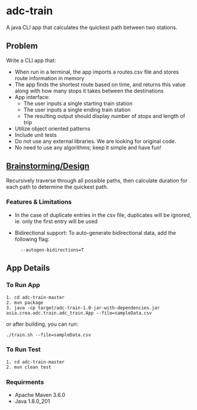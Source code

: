 # adc-train

A java CLI app that calculates the quickest path between two stations.

## Problem

Write a CLI app that:
- When run in a terminal, the app imports a routes.csv file and stores route information in
memory
- The app finds the shortest route based on time, and returns this value along with how
many stops it takes between the destinations
- App interface:
    - The user inputs a single starting train station
    - The user inputs a single ending train station
    - The resulting output should display number of stops and length of trip
- Utilize object oriented patterns
- Include unit tests
- Do not use any external libraries. We are looking for original code.
- No need to use any algorithms; keep it simple and have fun!

## [Brainstorming/Design](https://docs.google.com/document/d/1hraWvOwVA5EXrtfoamw7gSW507F7Sk_0gxjSHfLqQew/edit#heading=h.lar6olxsub5)

Recursively traverse through all possible paths, then calculate duration for each path to determine the quickest path.

### Features & Limitations
- In the case of duplicate entries in the csv file, duplicates will be ignored, ie. only the first entry will be used
- Bidirectional support: To auto-generate bidirectional data, add the following flag:
  
        --autogen-bidirections=T

## App Details
### To Run App
    1. cd adc-train-master
    2. mvn package
    3. java -cp target/adc-train-1.0-jar-with-dependencies.jar asia.crea.adc.train.adc_train.App --file=sampleData.csv

or after building, you can run:

    ./train.sh --file=sampleData.csv

### To Run Test
    1. cd adc-train-master
    2. mvn clean test
   
### Requirments
- Apache Maven 3.6.0
- Java 1.8.0_201
